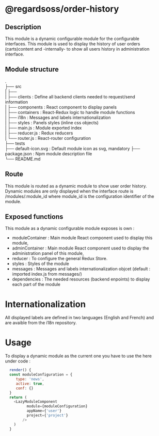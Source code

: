 # @regardsoss/order-history

## Description

This module is a dynamic configurable module for the configurable interfaces. This module is used to display the history of user orders (carts)content and -internally- to show all users history in administration interface.
  
## Module structure

 .  
 ├── src  
 |   ├──  
 |   ├── clients         : Define all backend clients needed to request/send information  
 |   ├── components      : React component to display panels  
 |   ├── containers      : React-Redux logic to handle module functions  
 |   ├── i18n            : Messages and labels internationalization  
 |   ├── styles          : Panels styles (inline css objects)  
 |   ├── main.js         : Module exported index  
 |   ├── reducer.js      : Redux reducers  
 |   └── router.js       : React-router configuration  
 ├── tests  
 ├── default-icon.svg    : Default module icon as svg, mandatory
 ├── package.json        : Npm module description file  
 └── README.md  

## Route

This module is routed as a dynamic module to show user order history.
Dynamic modules are only displayed when the interface route is /modules/:module_id where module_id is the configuration identifier of the module.

## Exposed functions

This module as a dynamic configurable module exposes is own :
  - moduleContainer  : Main module React component used to display this module,
  - adminContainer   : Main module React component used to display the administration panel of this module,
  - reducer          : To configure the general Redux Store.
  - styles           : Styles of the module
  - messages         : Messages and labels internationalization objcet (default : imported index.js from messages/)
  - dependencies     : The needed resources (backend enpoints) to display each part of the module

# Internationalization

  All displayed labels are defined in two languages (English and French) and are avaible from the i18n repository.
  
# Usage

  To display a dynamic module as the current one you have to use the here under code :
   
  ```javascript
    render() {
    const moduleConfiguration = {
       type: 'news',
       active: true,
       conf: {}
    }
    return (
      <LazyModuleComponent
            module={moduleConfiguration}
            appName={'user'}
            project={'project'}
          />
      )
    }
  ```
  
  
  
